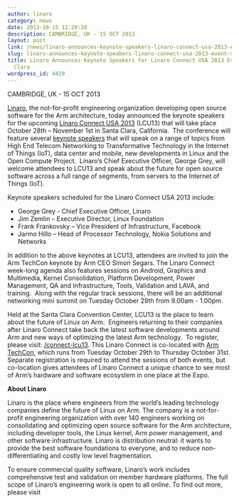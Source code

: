 ```yaml
---
author: linaro
category: news
date: 2013-10-15 12:29:28
description: CAMBRIDGE, UK - 15 OCT 2013
layout: post
link: /news/linaro-announces-keynote-speakers-linaro-connect-usa-2013-event-santa-clara/
slug: linaro-announces-keynote-speakers-linaro-connect-usa-2013-event-santa-clara
title: Linaro Announces Keynote Speakers for Linaro Connect USA 2013 Event in Santa
  Clara
wordpress_id: 4429
---
```


CAMBRIDGE, UK - 15 OCT 2013

[Linaro](/), the not-for-profit engineering organization developing open source software for the Arm architecture, today announced the keynote speakers for the upcoming [Linaro Connect USA 2013](https://connect.linaro.org/lcu13/) (LCU13) that will take place October 28th – November 1st in Santa Clara, California.  The conference will feature several [keynote speakers](https://connect.linaro.org/lcu13/) that will speak on a range of topics from High End Telecom Networking to Transformative Technology in the Internet of Things (IoT), data center and mobile, new developments in Linux and the Open Compute Project.  Linaro’s Chief Executive Officer, George Grey, will welcome attendees to LCU13 and speak about the future for open source software across a full range of segments, from servers to the Internet of Things (IoT).

Keynote speakers scheduled for the Linaro Connect USA 2013 include:

- George Grey - Chief Executive Officer, Linaro
- Jim Zemlin – Executive Director, Linux Foundation
- Frank Frankovsky – Vice President of Infrastructure, Facebook
- Jarmo Hillo – Head of Processor Technology, Nokia Solutions and Networks

In addition to the above keynotes at LCU13, attendees are invited to join the Arm TechCon keynote by Arm CEO Simon Segars. The Linaro Connect week-long agenda also features sessions on Android, Graphics and Multimedia, Kernel Consolidation, Platform Development, Power Management, QA and Infrastructure, Tools, Validation and LAVA, and training.  Along with the regular track sessions, there will be an additional networking mini summit on Tuesday October 29th from 9.00am - 1.00pm.

Held at the Santa Clara Convention Center, LCU13 is the place to learn about the future of Linux on Arm.  Engineers returning to their companies after Linaro Connect take back the latest software developments around Arm and new ways of optimizing the latest Arm technology.  To register, please visit: [/connect-lcu13](https://connect.linaro.org/lcu13/). This Linaro Connect is co-located with [Arm TechCon](http://www.armtechcon.com/), which runs from Tuesday October 29th to Thursday October 31st. Separate registration is required to attend the sessions of both events, but co-location gives attendees of Linaro Connect a unique chance to see most of Arm’s hardware and software ecosystem in one place at the Expo.

**About Linaro**

Linaro is the place where engineers from the world’s leading technology companies define the future of Linux on Arm. The company is a not-for-profit engineering organization with over 140 engineers working on consolidating and optimizing open source software for the Arm architecture, including developer tools, the Linux kernel, Arm power management, and other software infrastructure. Linaro is distribution neutral: it wants to provide the best software foundations to everyone, and to reduce non-differentiating and costly low level fragmentation.

To ensure commercial quality software, Linaro’s work includes comprehensive test and validation on member hardware platforms. The full scope of Linaro’s engineering work is open to all online. To find out more, please visit [](/)
